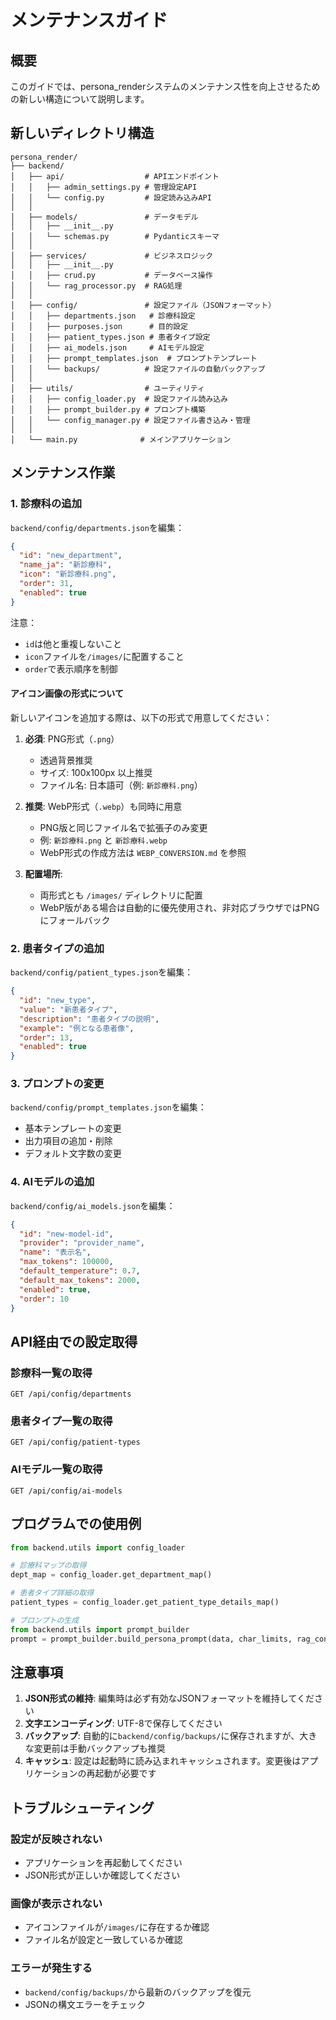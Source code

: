 # メンテナンスガイド

## 概要
このガイドでは、persona_renderシステムのメンテナンス性を向上させるための新しい構造について説明します。

## 新しいディレクトリ構造

```
persona_render/
├── backend/
│   ├── api/                  # APIエンドポイント
│   │   ├── admin_settings.py # 管理設定API
│   │   └── config.py         # 設定読み込みAPI
│   │
│   ├── models/               # データモデル
│   │   ├── __init__.py
│   │   └── schemas.py        # Pydanticスキーマ
│   │
│   ├── services/             # ビジネスロジック
│   │   ├── __init__.py
│   │   ├── crud.py           # データベース操作
│   │   └── rag_processor.py  # RAG処理
│   │
│   ├── config/               # 設定ファイル（JSONフォーマット）
│   │   ├── departments.json   # 診療科設定
│   │   ├── purposes.json      # 目的設定  
│   │   ├── patient_types.json # 患者タイプ設定
│   │   ├── ai_models.json     # AIモデル設定
│   │   ├── prompt_templates.json  # プロンプトテンプレート
│   │   └── backups/          # 設定ファイルの自動バックアップ
│   │
│   ├── utils/                # ユーティリティ
│   │   ├── config_loader.py  # 設定ファイル読み込み
│   │   ├── prompt_builder.py # プロンプト構築
│   │   └── config_manager.py # 設定ファイル書き込み・管理
│   │
│   └── main.py              # メインアプリケーション
```

## メンテナンス作業

### 1. 診療科の追加

`backend/config/departments.json`を編集：

```json
{
  "id": "new_department",
  "name_ja": "新診療科",
  "icon": "新診療科.png",
  "order": 31,
  "enabled": true
}
```

注意：
- `id`は他と重複しないこと
- `icon`ファイルを`/images/`に配置すること
- `order`で表示順序を制御

#### アイコン画像の形式について

新しいアイコンを追加する際は、以下の形式で用意してください：

1. **必須**: PNG形式（`.png`）
   - 透過背景推奨
   - サイズ: 100x100px 以上推奨
   - ファイル名: 日本語可（例: `新診療科.png`）

2. **推奨**: WebP形式（`.webp`）も同時に用意
   - PNG版と同じファイル名で拡張子のみ変更
   - 例: `新診療科.png` と `新診療科.webp`
   - WebP形式の作成方法は `WEBP_CONVERSION.md` を参照

3. **配置場所**: 
   - 両形式とも `/images/` ディレクトリに配置
   - WebP版がある場合は自動的に優先使用され、非対応ブラウザではPNGにフォールバック

### 2. 患者タイプの追加

`backend/config/patient_types.json`を編集：

```json
{
  "id": "new_type",
  "value": "新患者タイプ",
  "description": "患者タイプの説明",
  "example": "例となる患者像",
  "order": 13,
  "enabled": true
}
```

### 3. プロンプトの変更

`backend/config/prompt_templates.json`を編集：

- 基本テンプレートの変更
- 出力項目の追加・削除
- デフォルト文字数の変更

### 4. AIモデルの追加

`backend/config/ai_models.json`を編集：

```json
{
  "id": "new-model-id",
  "provider": "provider_name",
  "name": "表示名",
  "max_tokens": 100000,
  "default_temperature": 0.7,
  "default_max_tokens": 2000,
  "enabled": true,
  "order": 10
}
```

## API経由での設定取得

### 診療科一覧の取得
```
GET /api/config/departments
```

### 患者タイプ一覧の取得
```
GET /api/config/patient-types
```

### AIモデル一覧の取得
```
GET /api/config/ai-models
```

## プログラムでの使用例

```python
from backend.utils import config_loader

# 診療科マップの取得
dept_map = config_loader.get_department_map()

# 患者タイプ詳細の取得
patient_types = config_loader.get_patient_type_details_map()

# プロンプトの生成
from backend.utils import prompt_builder
prompt = prompt_builder.build_persona_prompt(data, char_limits, rag_context)
```

## 注意事項

1. **JSON形式の維持**: 編集時は必ず有効なJSONフォーマットを維持してください
2. **文字エンコーディング**: UTF-8で保存してください
3. **バックアップ**: 自動的に`backend/config/backups/`に保存されますが、大きな変更前は手動バックアップも推奨
4. **キャッシュ**: 設定は起動時に読み込まれキャッシュされます。変更後はアプリケーションの再起動が必要です

## トラブルシューティング

### 設定が反映されない
- アプリケーションを再起動してください
- JSON形式が正しいか確認してください

### 画像が表示されない
- アイコンファイルが`/images/`に存在するか確認
- ファイル名が設定と一致しているか確認

### エラーが発生する
- `backend/config/backups/`から最新のバックアップを復元
- JSONの構文エラーをチェック